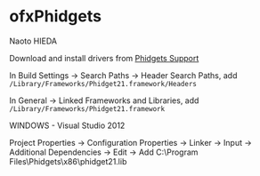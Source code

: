 ofxPhidgets
========

Naoto HIEDA


Download and install drivers from [Phidgets Support](http://www.phidgets.com/docs/Language_-_C/C%2B%2B#Quick_Downloads)

In Build Settings -> Search Paths -> Header Search Paths, add `/Library/Frameworks/Phidget21.framework/Headers`

In General -> Linked Frameworks and Libraries, add `/Library/Frameworks/Phidget21.framework`


WINDOWS - Visual Studio 2012

Project Properties -> Configuration Properties -> Linker -> Input -> Additional Dependencies -> Edit -> Add C:\Program Files\Phidgets\x86\phidget21.lib
